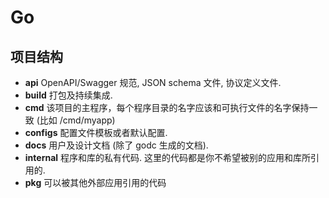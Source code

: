 # Go

## 项目结构

* **api** OpenAPI/Swagger 规范, JSON schema 文件, 协议定义文件.
* **build** 打包及持续集成.
* **cmd** 该项目的主程序，每个程序目录的名字应该和可执行文件的名字保持一致 (比如 /cmd/myapp)
* **configs** 配置文件模板或者默认配置.
* **docs** 用户及设计文档 (除了 godc 生成的文档).
* **internal** 程序和库的私有代码. 这里的代码都是你不希望被别的应用和库所引用的.
* **pkg** 可以被其他外部应用引用的代码 
